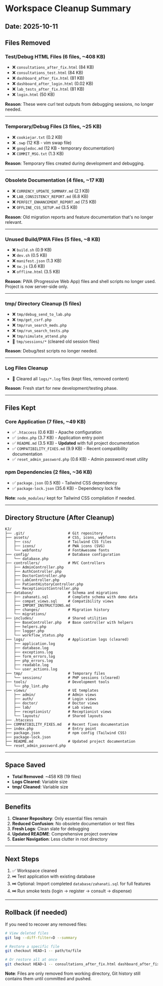 # Workspace Cleanup Summary

## Date: 2025-10-11

## Files Removed

### Test/Debug HTML Files (6 files, ~408 KB)
- ❌ `consultations_after_fix.html` (84 KB)
- ❌ `consultations_test.html` (84 KB)
- ❌ `dashboard_after_fix.html` (81 KB)
- ❌ `dashboard_after_login.html` (0.02 KB)
- ❌ `lab_tests_after_fix.html` (81 KB)
- ❌ `login.html` (50 KB)

**Reason**: These were curl test outputs from debugging sessions, no longer needed.

---

### Temporary/Debug Files (3 files, ~25 KB)
- ❌ `cookiejar.txt` (0.2 KB)
- ❌ `.swp` (12 KB - vim swap file)
- ❌ `googledoc.md` (12 KB - temporary documentation)
- ❌ `COMMIT_MSG.txt` (1.3 KB)

**Reason**: Temporary files created during development and debugging.

---

### Obsolete Documentation (4 files, ~17 KB)
- ❌ `CURRENCY_UPDATE_SUMMARY.md` (2.1 KB)
- ❌ `LAB_CONSISTENCY_REPORT.md` (6.8 KB)
- ❌ `PERFECT_ENHANCEMENT_REPORT.md` (7.5 KB)
- ❌ `OFFLINE_CSS_SETUP.md` (3.5 KB)

**Reason**: Old migration reports and feature documentation that's no longer relevant.

---

### Unused Build/PWA Files (5 files, ~8 KB)
- ❌ `build.sh` (0.9 KB)
- ❌ `dev.sh` (0.5 KB)
- ❌ `manifest.json` (1.3 KB)
- ❌ `sw.js` (3.6 KB)
- ❌ `offline.html` (3.5 KB)

**Reason**: PWA (Progressive Web App) files and shell scripts no longer used. Project is now server-side only.

---

### tmp/ Directory Cleanup (5 files)
- ❌ `tmp/debug_send_to_lab.php`
- ❌ `tmp/get_csrf.php`
- ❌ `tmp/run_search_meds.php`
- ❌ `tmp/run_search_tests.php`
- ❌ `tmp/simulate_attend.php`
- 🧹 `tmp/sessions/*` (cleared old session files)

**Reason**: Debug/test scripts no longer needed.

---

### Log Files Cleanup
- 🧹 Cleared all `logs/*.log` files (kept files, removed content)

**Reason**: Fresh start for new development/testing phase.

---

## Files Kept

### Core Application (7 files, ~49 KB)
- ✅ `.htaccess` (0.6 KB) - Apache configuration
- ✅ `index.php` (3.7 KB) - Application entry point
- ✅ `README.md` (3.5 KB) - **Updated** with full project documentation
- ✅ `COMPATIBILITY_FIXES.md` (9.9 KB) - Recent compatibility documentation
- ✅ `reset_admin_password.php` (0.6 KB) - Admin password reset utility

### npm Dependencies (2 files, ~36 KB)
- ✅ `package.json` (0.5 KB) - Tailwind CSS dependency
- ✅ `package-lock.json` (35.6 KB) - Dependency lock file

**Note**: `node_modules/` kept for Tailwind CSS compilation if needed.

---

## Directory Structure (After Cleanup)

```
KJ/
├── .git/                    # Git repository
├── assets/                  # CSS, icons, webfonts
│   ├── css/                 # Tailwind CSS files
│   ├── icons/               # PWA icons (SVG)
│   └── webfonts/            # FontAwesome fonts
├── config/                  # Database configuration
│   └── database.php
├── controllers/             # MVC Controllers
│   ├── AdminController.php
│   ├── AuthController.php
│   ├── DoctorController.php
│   ├── LabController.php
│   ├── PatientHistoryController.php
│   └── ReceptionistController.php
├── database/                # Schema and migrations
│   ├── zahanati.sql         # Complete schema with demo data
│   ├── compat_views.sql     # Compatibility views
│   ├── IMPORT_INSTRUCTIONS.md
│   ├── changes/             # Migration history
│   └── migrations/
├── includes/                # Shared utilities
│   ├── BaseController.php   # Base controller with helpers
│   ├── helpers.php
│   ├── logger.php
│   └── workflow_status.php
├── logs/                    # Application logs (cleared)
│   ├── application.log
│   ├── database.log
│   ├── exceptions.log
│   ├── form_errors.log
│   ├── php_errors.log
│   ├── readable.log
│   └── user_actions.log
├── tmp/                     # Temporary files
│   └── sessions/            # PHP sessions (cleared)
├── tools/                   # Development tools
│   └── php_lint.php
├── views/                   # UI templates
│   ├── admin/               # Admin views
│   ├── auth/                # Login views
│   ├── doctor/              # Doctor views
│   ├── lab/                 # Lab views
│   ├── receptionist/        # Receptionist views
│   └── layouts/             # Shared layouts
├── .htaccess
├── COMPATIBILITY_FIXES.md   # Recent fixes documentation
├── index.php                # Entry point
├── package.json             # npm config (Tailwind CSS)
├── package-lock.json
├── README.md                # Updated project documentation
└── reset_admin_password.php
```

---

## Space Saved

- **Total Removed**: ~458 KB (19 files)
- **Logs Cleared**: Variable size
- **tmp/ Cleaned**: Variable size

---

## Benefits

1. **Cleaner Repository**: Only essential files remain
2. **Reduced Confusion**: No obsolete documentation or test files
3. **Fresh Logs**: Clean slate for debugging
4. **Updated README**: Comprehensive project overview
5. **Easier Navigation**: Less clutter in root directory

---

## Next Steps

1. ✅ Workspace cleaned
2. ⏭️ Test application with existing database
3. ⏭️ Optional: Import completed `database/zahanati.sql` for full features
4. ⏭️ Run smoke tests (login → register → consult → dispense)

---

## Rollback (if needed)

If you need to recover any removed files:
```bash
# View deleted files
git log --diff-filter=D --summary

# Restore a specific file
git checkout HEAD~1 -- path/to/file

# Or restore all at once
git checkout HEAD~1 -- consultations_after_fix.html dashboard_after_fix.html ...
```

**Note**: Files are only removed from working directory, Git history still contains them until committed and pushed.
